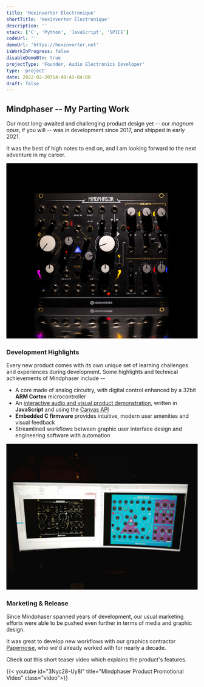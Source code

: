 ```yaml
---
title: 'Hexinverter Électronique'
shortTitle: 'Hexinverter Électronique'
description: ''
stack: ['C', 'Python', 'JavaScript', 'SPICE']
codeUrl: ''
demoUrl: 'https://hexinverter.net'
isWorkInProgress: false
disableDemoBtn: true
projectType: 'Founder, Audio Electronics Developer'
type: 'project'
date: 2022-02-20T14:48:43-04:00
draft: false
---
```


## Mindphaser -- My Parting Work

Our most long-awaited and challenging product design yet -- our _magnum opus_, if you will -- was in development since 2017, and shipped in early 2021.

It was the best of high notes to end on, and I am looking forward to the next adventure in my career.

![Mindphaser against a dark backdrop](./images/mindphaserphoto.jpg 'Visual feedback was an important design objective. It was challenging to get the panel illumation just right.')

### Development Highlights

Every new product comes with its own unique set of learning challenges and experiences during development. Some highlights and technical achievements of Mindphaser include --

- A core made of analog circuitry, with digital control enhanced by a 32bit **ARM Cortex** microcontroller
- An [interactive audio and visual product demonstration](https://mindphaser-preorder.hexinverter.net/), written in **JavaScript** and using the [Canvas API](https://developer.mozilla.org/en-US/docs/Web/API/Canvas_API)
- **Embedded C firmware** provides intuitive, modern user amenities and visual feedback
- Streamlined workflows between graphic user interface design and engineering software with automation

![Mindphaser being worked on in CAD software](./images/mpcad.jpg 'Translating graphic design data to engineering CAD software was made easier with software scripting')

### Marketing & Release

Since Mindphaser spanned years of development, our usual marketing efforts were able to be pushed even further in terms of media and graphic design.

It was great to develop new workflows with our graphics contractor [Papernoise](http://papernoise.net), who we'd already worked with for nearly a decade.

Check out this short teaser video which explains the product's features.

{{< youtube id="3Nyc28-Uy8I" title="Mindphaser Product Promotional Video" class="video">}}
